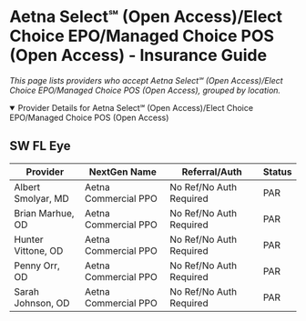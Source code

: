# Aetna Select℠ (Open Access)/Elect Choice EPO/Managed Choice POS (Open Access) - Insurance Guide

*This page lists providers who accept Aetna Select℠ (Open Access)/Elect Choice EPO/Managed Choice POS (Open Access), grouped by location.*

<details open><summary>Provider Details for Aetna Select℠ (Open Access)/Elect Choice EPO/Managed Choice POS (Open Access)</summary>

## SW FL Eye

| Provider | NextGen Name | Referral/Auth | Status |
|----------|-------------|--------------|--------|
| Albert Smolyar, MD | Aetna Commercial PPO | No Ref/No Auth Required | PAR |
| Brian Marhue, OD | Aetna Commercial PPO | No Ref/No Auth Required | PAR |
| Hunter Vittone, OD | Aetna Commercial PPO | No Ref/No Auth Required | PAR |
| Penny Orr, OD | Aetna Commercial PPO | No Ref/No Auth Required | PAR |
| Sarah Johnson, OD | Aetna Commercial PPO | No Ref/No Auth Required | PAR |

</details>

